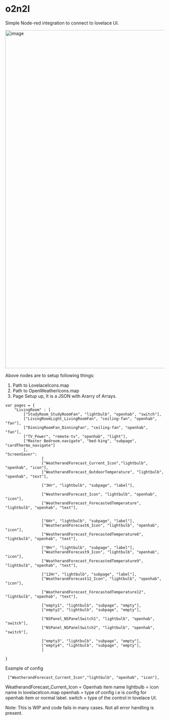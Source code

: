 # o2n2l

Simple Node-red integration to connect to lovelace UI. 

<img width="1065" alt="image" src="https://user-images.githubusercontent.com/32016319/202849663-e4a097f6-7472-45f0-a354-e040196fc5d5.png">

Above nodes are to setup following things:
1. Path to LovelaceIcons.map
2. Path to OpenWeatherIcons.map
3. Page Setup up, It is a JSON with Ararry of Arrays.
```
var pages = {
    "LivingRoom" : [
        ["StudyRoom_StudyRoomFan", "lightbulb", "openhab", "switch"],
        ["LivingRoomLight_LivingRoomFan", "ceiling-fan", "openhab", "fan"],
        ["DinningRoomFan_DinningFan", "ceiling-fan", "openhab", "fan"],
        ["TV_Power", "remote-tv", "openhab", "light"],
        ["Master Bedroom.navigate", "bed-king", "subpage", "cardThermo_navigate"]
        ],
"ScreenSaver": 
                [
                ["WeatherandForecast_Current_Icon","lightbulb", "openhab", "icon"],
                ["WeatherandForecast_OutdoorTemperature", "lightbulb", "openhab", "text"],

                ["3Hr", "lightbulb", "subpage", "label"],
               
                ["WeatherandForecast_Icon", "lightbulb", "openhab", "icon"],
                ["WeatherandForecast_ForecastedTemperature", "lightbulb", "openhab", "text"],
               
                
                ["6Hr", "lightbulb", "subpage", "label"],
                ["WeatherandForecast6_Icon", "lightbulb", "openhab", "icon"],
                ["WeatherandForecast_ForecastedTemperature6", "lightbulb", "openhab", "text"],
               
                ["9Hr", "lightbulb", "subpage", "label"],
                ["WeatherandForecast9_Icon", "lightbulb", "openhab", "icon"],
                ["WeatherandForecast_ForecastedTemperature9", "lightbulb", "openhab", "text"],

                ["12Hr", "lightbulb", "subpage", "label"],
                ["WeatherandForecast12_Icon", "lightbulb", "openhab", "icon"],
                
                ["WeatherandForecast_ForecastedTemperature12", "lightbulb", "openhab", "text"],

                ["empty1", "lightbulb", "subpage", "empty"],
                ["empty2", "lightbulb", "subpage", "empty"],

                ["NSPanel_NSPanelSwitch1", "lightbulb", "openhab", "switch"],
                ["NSPanel_NSPanelSwitch2", "lightbulb", "openhab", "switch"],
                
                ["empty3", "lightbulb", "subpage", "empty"],
                ["empty4", "lightbulb", "subpage", "empty"],
                ]

}

```

Example of config 

```
 ["WeatherandForecast_Current_Icon","lightbulb", "openhab", "icon"],
 ```
 
 WeatherandForecast_Current_Icon = Openhab item name
 lightbulb = icon name in lovelaceIcon.map
 openhab = type of config i.e is config for openhab item or normal label.
 switch = type of the control in lovelace UI. 
 
 
 Note: This is WIP and code fails in many cases. Not all error handling is present. 
 
